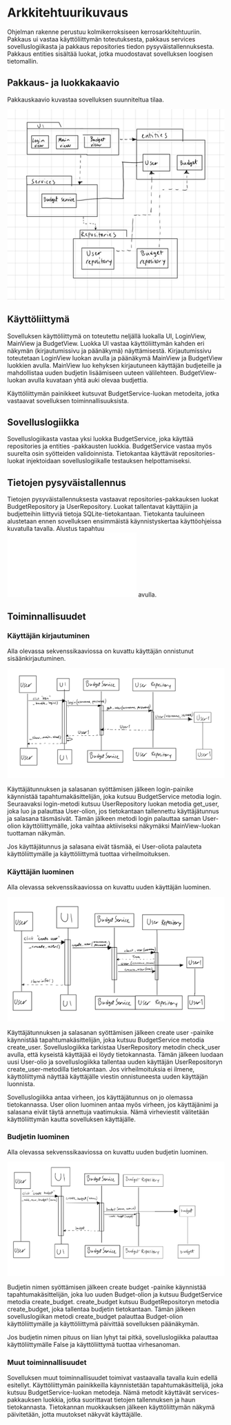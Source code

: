 # Arkkitehtuurikuvaus

Ohjelman rakenne perustuu kolmikerroksiseen kerrosarkkitehtuuriin. Pakkaus ui vastaa käyttöliittymän toteutuksesta, pakkaus services sovelluslogiikasta ja pakkaus repositories tiedon pysyväistallennuksesta. Pakkaus entities sisältää luokat, jotka muodostavat sovelluksen loogisen tietomallin.

## Pakkaus- ja luokkakaavio

Pakkauskaavio kuvastaa sovelluksen suunniteltua tilaa. 

![Pakkausrakenne](./pakkauskaavio.jpg)

## Käyttöliittymä

Sovelluksen käyttöliittymä on toteutettu neljällä luokalla UI, LoginView, MainView ja BudgetView. Luokka UI vastaa käyttöliittymän kahden eri näkymän (kirjautumissivu ja päänäkymä) näyttämisestä. Kirjautumissivu toteutetaan LoginView luokan avulla ja päänäkymä MainView ja BudgetView luokkien avulla. MainView luo kehyksen kirjautuneen käyttäjän budjeteille ja mahdollistaa uuden budjetin lisäämiseen uuteen välilehteen. BudgetView-luokan avulla kuvataan yhtä auki olevaa budjettia. 

Käyttöliittymän painikkeet kutsuvat BudgetService-luokan metodeita, jotka vastaavat sovelluksen toiminnallisuuksista.

## Sovelluslogiikka

Sovelluslogiikasta vastaa yksi luokka BudgetService, joka käyttää repositories ja entities -pakkausten luokkia. BudgetService vastaa myös suurelta osin syötteiden validoinnista. Tietokantaa käyttävät repositories-luokat injektoidaan sovelluslogiikalle testauksen helpottamiseksi.

## Tietojen pysyväistallennus

Tietojen pysyväistallennuksesta vastaavat repositories-pakkauksen luokat BudgetRepository ja UserRepository. Luokat tallentavat käyttäjiin ja budjetteihin liittyviä tietoja SQLite-tietokantaan. Tietokanta tauluineen alustetaan ennen sovelluksen ensimmäistä käynnistyskertaa käyttöohjeissa kuvatulla tavalla. Alustus tapahtuu ![initialize_database.py](../src/initialize_database.py) avulla. 


## Toiminnallisuudet

### Käyttäjän kirjautuminen

Alla olevassa sekvenssikaaviossa on kuvattu käyttäjän onnistunut sisäänkirjautuminen.

![Login_sekvenssikaavio](./login.jpg)

Käyttäjätunnuksen ja salasanan syöttämisen jälkeen login-painike käynnistää tapahtumakäsittelijän, joka kutsuu BudgetService metodia login. Seuraavaksi login-metodi kutsuu UserRepository luokan metodia get_user, joka luo ja palauttaa User-olion, jos tietokantaan tallennettu käyttäjätunnus ja salasana täsmäsivät. Tämän jälkeen metodi login palauttaa saman User-olion käyttöliittymälle, joka vaihtaa aktiiviseksi näkymäksi MainView-luokan tuottaman näkymän.

Jos käyttäjätunnus ja salasana eivät täsmää, ei User-oliota palauteta käyttöliittymälle ja käyttöliittymä tuottaa virheilmoituksen.

### Käyttäjän luominen

Alla olevassa sekvenssikaaviossa on kuvattu uuden käyttäjän luominen.

![Create_user_sekvenssikaavio](./create_user.jpg)

Käyttäjätunnuksen ja salasanan syöttämisen jälkeen create user -painike käynnistää tapahtumakäsittelijän, joka kutsuu BudgetService metodia create_user. Sovelluslogiikka tarkistaa UserRepository metodin check_user avulla, että kyseistä käyttäjää ei löydy tietokannasta. Tämän jälkeen luodaan uusi User-olio ja sovelluslogiikka tallentaa uuden käyttäjän UserRepositoryn create_user-metodilla tietokantaan. Jos virheilmoituksia ei ilmene, käyttöliittymä näyttää käyttäjälle viestin onnistuneesta uuden käyttäjän luonnista. 

Sovelluslogiikka antaa virheen, jos käyttäjätunnus on jo olemassa tietokannassa. User olion luominen antaa myös virheen, jos käyttäjänimi ja salasana eivät täytä annettuja vaatimuksia. Nämä virheviestit välitetään käyttöliittymän kautta sovelluksen käyttäjälle.

### Budjetin luominen

Alla olevassa sekvenssikaaviossa on kuvattu uuden budjetin luominen.

![Create_budget_sekvenssikaavio](./create_budget.jpg)

Budjetin nimen syöttämisen jälkeen create budget -painike käynnistää tapahtumakäsittelijän, joka luo uuden Budget-olion ja kutsuu BudgetService metodia create_budget. create_budget kutsuu BudgetRepositoryn metodia create_budget, joka tallentaa budjetin tietokantaan. Tämän jälkeen sovelluslogiikan metodi create_budget palauttaa Budget-olion käyttöliittymälle ja käyttöliittymä päivittää sovelluksen päänäkymän. 

Jos budjetin nimen pituus on liian lyhyt tai pitkä, sovelluslogiikka palauttaa käyttöliittymälle False ja käyttöliittymä tuottaa virhesanoman.

### Muut toiminnallisuudet

Sovelluksen muut toiminnallisuudet toimivat vastaavalla tavalla kuin edellä esitellyt. Käyttöliittymän painikkeilla käynnistetään tapahtumakäsittelijä, joka kutsuu BudgetService-luokan metodeja. Nämä metodit käyttävät services-pakkauksen luokkia, jotka suorittavat tietojen tallennuksen ja haun tietokannasta. Tietokannan muokkauksen jälkeen käyttöliittymän näkymä päivitetään, jotta muutokset näkyvät käyttäjälle.